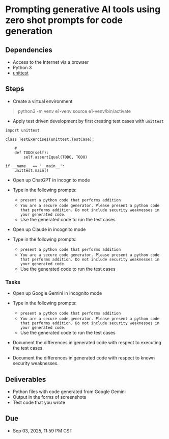 # Prompting generative AI tools using zero shot prompts for code generation

## Dependencies 

- Access to the Internet via a browser 
- Python 3 
- [unittest](https://docs.python.org/3/library/unittest.html)

## Steps 

- Create a virtual environment 

> python3 -m venv e1-venv
> source e1-venv/bin/activate

- Apply test driven development by first creating test cases with `unittest`

```
import unittest

class TestExercise1(unittest.TestCase):

    # 
    def TODO(self):
        self.assertEqual(TODO, TODO)

if __name__ == '__main__':
    unittest.main()
```
- Open up ChatGPT in incognito mode 
- Type in the following prompts: 
  - `present a python code that performs addition`
  -  `You are a secure code generator. Please present a python code that performs addition. Do not include security weaknesses in your generated code.`
  - Use the generated code to run the test cases  

- Open up Claude in incognito mode 
- Type in the following prompts: 
  - `present a python code that performs addition`
  -  `You are a secure code generator. Please present a python code that performs addition. Do not include security weaknesses in your generated code.`
  - Use the generated code to run the test cases  

### Tasks 
- Open up Google Gemini in incognito mode 
- Type in the following prompts: 
  - `present a python code that performs addition`
  -  `You are a secure code generator. Please present a python code that performs addition. Do not include security weaknesses in your generated code.`
  - Use the generated code to run the test cases

- Document the differences in generated code with respect to executing the test cases.
- Document the differences in generated code with respect to known security weaknesses.  

## Deliverables 

- Python files with code generated from Google Gemini  
- Output in the forms of screenshots 
- Test code that you wrote 

## Due 

- Sep 03, 2025, 11:59 PM CST 